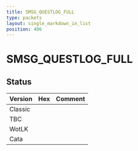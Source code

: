 ```yaml
---
title: SMSG_QUESTLOG_FULL
type: packets
layout: single_markdown_in_list
position: 406
---
```


# SMSG_QUESTLOG_FULL

## Status

Version | Hex | Comment
---------- | ---------- | ---------- 
Classic |  |  
TBC |  |  
WotLK |  |  
Cata |  |  

